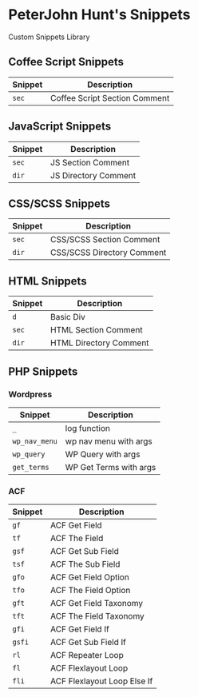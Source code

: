 # PeterJohn Hunt's Snippets

Custom Snippets Library

## Coffee Script Snippets

Snippet  | Description
------------- | -------------
`sec`  | Coffee Script Section Comment

## JavaScript Snippets

Snippet  | Description
------------- | -------------
`sec` | JS Section Comment
`dir` | JS Directory Comment

## CSS/SCSS Snippets

Snippet  | Description
------------- | -------------
`sec` | CSS/SCSS Section Comment
`dir` | CSS/SCSS Directory Comment


## HTML Snippets

Snippet  | Description
------------- | -------------
`d` | Basic Div
`sec` | HTML Section Comment
`dir` | HTML Directory Comment

## PHP Snippets

### Wordpress
Snippet  | Description
------------- | -------------
`_` | log function
`wp_nav_menu` | wp nav menu with args
`wp_query` | WP Query with args
`get_terms` | WP Get Terms with args

### ACF
Snippet  | Description
------------- | -------------
`gf` | ACF Get Field
`tf` | ACF The Field
`gsf` | ACF Get Sub Field
`tsf` | ACF The Sub Field
`gfo` | ACF Get Field Option
`tfo` | ACF The Field Option
`gft` | ACF Get Field Taxonomy
`tft` | ACF The Field Taxonomy
`gfi` | ACF Get Field If
`gsfi` | ACF Get Sub Field If
`rl` | ACF Repeater Loop
`fl` | ACF Flexlayout Loop
`fli` | ACF Flexlayout Loop Else If
